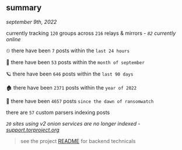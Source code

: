 
## summary
_september 9th, 2022_

currently tracking `120` groups across `216` relays & mirrors - _`82` currently online_

⏲ there have been `7` posts within the `last 24 hours`

🦈 there have been `53` posts within the `month of september`

🪐 there have been `646` posts within the `last 90 days`

🏚 there have been `2371` posts within the `year of 2022`

🦕 there have been `4657` posts `since the dawn of ransomwatch`

there are `57` custom parsers indexing posts

_`20` sites using v2 onion services are no longer indexed - [support.torproject.org](https://support.torproject.org/onionservices/v2-deprecation/)_

> see the project [README](https://github.com/joshhighet/ransomwatch#ransomwatch--) for backend technicals
